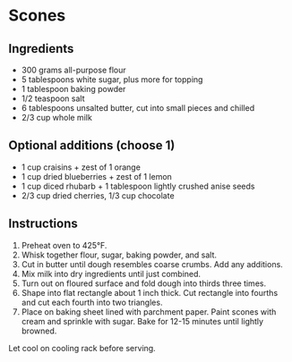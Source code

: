 # Scones

## Ingredients

- 300 grams all-purpose flour
- 5 tablespoons white sugar, plus more for topping
- 1 tablespoon baking powder
- 1/2 teaspoon salt
- 6 tablespoons unsalted butter, cut into small pieces and chilled
- 2/3 cup whole milk

## Optional additions (choose 1)

- 1 cup craisins + zest of 1 orange
- 1 cup dried blueberries + zest of 1 lemon
- 1 cup diced rhubarb + 1 tablespoon lightly crushed anise seeds
- 2/3 cup dried cherries, 1/3 cup chocolate

## Instructions

1. Preheat oven to 425°F.
2. Whisk together flour, sugar, baking powder, and salt.
3. Cut in butter until dough resembles coarse crumbs. Add any additions.
4. Mix milk into dry ingredients until just combined.
5. Turn out on floured surface and fold dough into thirds three times.
6. Shape into flat rectangle about 1 inch thick. Cut rectangle into fourths and cut each fourth into two triangles.
7. Place on baking sheet lined with parchment paper. Paint scones with cream and sprinkle with sugar. Bake for 12-15 minutes until lightly browned.

Let cool on cooling rack before serving.
